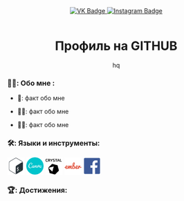 <div id="badges" align="center">
  <a href="https://vk.com/feodosiiiiii">
    <img src="https://img.shields.io/badge/VK-blue?style=for-the-badge&logo=VK&logoColor=white" alt="VK Badge"/>
  </a>

  <a href="https://instagram.com/fedya_fedotov_?igshid=MzMyNGUyNmU2YQ==">
      <img src="https://img.shields.io/badge/Instagram-red?style=for-the-badge&logo=Instagram&logoColor=white" alt="Instagram Badge"/>
  </a>
</div> 

<div id="viewprof" align="center">
  <img src="https://komarev.com/ghpvc/?username=Dominoshehka&style=flat-square&color=blue" alt=""/>
</div>

<div id="heythere" align="center">
  <h1>Профиль на GITHUB</h1>hq
</div>

### 👩‍💻: Обо мне :

- 🧠: факт обо мне

- 👩‍✈️: факт обо мне

- 🚴‍♀️: факт обо мне

### 🛠️: Языки и инструменты:

<div>
  <img src="https://github.com/devicons/devicon/blob/master/icons/bash/bash-original.svg" width="40" height="40">
  <img src="https://github.com/devicons/devicon/blob/master/icons/canva/canva-original.svg" width="40" height="40">
  <img src="https://github.com/devicons/devicon/blob/master/icons/crystal/crystal-original-wordmark.svg" width="40" height="40">
  <img src="https://github.com/devicons/devicon/blob/master/icons/ember/ember-original-wordmark.svg" width="40" height="40">
  <img src="https://github.com/devicons/devicon/blob/master/icons/facebook/facebook-original.svg" width="40" height="40"/>
</div>

### 🏆: Достижения:

<div>
  <img src="https://github.com/ryo-ma/github-profile-
trophy.vercel.app/?username=Dominoshehka" alt=""/>
</div>
